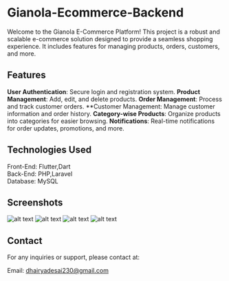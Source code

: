 # Gianola-Ecommerce-Backend

Welcome to the Gianola E-Commerce Platform! This project is a robust and scalable e-commerce solution designed to provide a seamless shopping experience. It includes features for managing products, orders, customers, and more. 

## Features
**User Authentication**: Secure login and registration system.
**Product Management**: Add, edit, and delete products.
**Order Management**: Process and track customer orders.
**Customer Management: Manage customer information and order history.
**Category-wise Products**: Organize products into categories for easier browsing.
**Notifications**: Real-time notifications for order updates, promotions, and more.

## Technologies Used
Front-End: Flutter,Dart  
Back-End: PHP,Laravel  
Database: MySQL  

## Screenshots
![alt text](image1.jpg>)
![alt text](image2.jpg>)
![alt text](image3.jpg>)
![alt text](image4.jpg>)

## Contact 

For any inquiries or support, please contact at:

Email: dhairyadesai230@gmail.com

